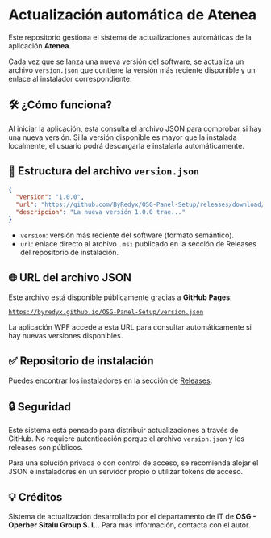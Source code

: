 
# Actualización automática de Atenea

Este repositorio gestiona el sistema de actualizaciones automáticas de la aplicación **Atenea**.

Cada vez que se lanza una nueva versión del software, se actualiza un archivo `version.json` que contiene la versión más reciente disponible y un enlace al instalador correspondiente.


## 🛠️ ¿Cómo funciona?

Al iniciar la aplicación, esta consulta el archivo JSON para comprobar si hay una nueva versión. Si la versión disponible es mayor que la instalada localmente, el usuario podrá descargarla e instalarla automáticamente.


## 📄 Estructura del archivo `version.json`

```json
{
  "version": "1.0.0",
  "url": "https://github.com/ByRedyx/OSG-Panel-Setup/releases/download/v1.0.0/OSGPanel_Setup_v1.0.0.msi",
  "descripcion": "La nueva versión 1.0.0 trae..."
}
```
-   `version`: versión más reciente del software (formato semántico).
-   `url`: enlace directo al archivo `.msi` publicado en la sección de Releases del repositorio de instalación.


## 🌐 URL del archivo JSON

Este archivo está disponible públicamente gracias a **GitHub Pages**:

[`https://byredyx.github.io/OSG-Panel-Setup/version.json` ](https://byredyx.github.io/OSG-Panel-Setup/version.json)

La aplicación WPF accede a esta URL para consultar automáticamente si hay nuevas versiones disponibles.


## ✅ Repositorio de instalación

Puedes encontrar los instaladores en la sección de [Releases](https://github.com/ByRedyx/OSG-Panel-Setup/releases).


## 🔒 Seguridad

Este sistema está pensado para distribuir actualizaciones a través de GitHub. No requiere autenticación porque el archivo `version.json` y los releases son públicos.

Para una solución privada o con control de acceso, se recomienda alojar el JSON e instaladores en un servidor propio o utilizar tokens de acceso.


## 💡 Créditos

Sistema de actualización desarrollado por el departamento de IT de **OSG - Operber Sitalu Group S. L.**. Para más información, contacta con el autor.
